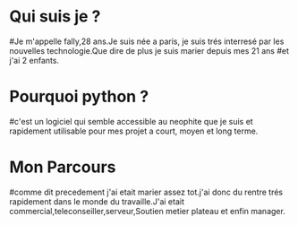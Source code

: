 # Qui suis je ?
#Je m'appelle fally,28 ans.Je suis née a paris, je suis trés interresé par les nouvelles technologie.Que dire de plus je suis marier depuis mes 21 ans
#et j'ai 2 enfants.

# Pourquoi python ? 
#c'est un logiciel qui semble accessible au neophite que je suis et rapidement utilisable pour mes projet a court, moyen et long terme.

# Mon Parcours
#comme dit precedement j'ai etait marier assez tot.j'ai donc du rentre trés rapidement dans le monde du travaille.J'ai etait commercial,teleconseiller,serveur,Soutien metier plateau et enfin manager.
